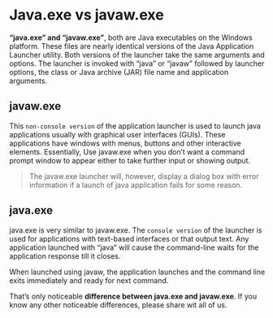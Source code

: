 # Java.exe vs javaw.exe

**“java.exe” and “javaw.exe”**, both are Java executables on the Windows platform. These files are nearly identical versions of the Java Application Launcher utility. Both versions of the launcher take the same arguments and options. The launcher is invoked with “java” or “javaw” followed by launcher options, the class or Java archive (JAR) file name and application arguments.

## javaw.exe

This `non-console version` of the application launcher is used to launch java applications usually with graphical user interfaces (GUIs). These applications have windows with menus, buttons and other interactive elements. Essentially, Use javaw.exe when you don’t want a command prompt window to appear either to take further input or showing output.

> The javaw.exe launcher will, however, display a dialog box with error information if a launch of java application fails for some reason.

## java.exe

java.exe is very similar to javaw.exe. The `console version` of the launcher is used for applications with text-based interfaces or that output text. Any application launched with “java” will cause the command-line waits for the application response till it closes.

When launched using javaw, the application launches and the command line exits immediately and ready for next command.

That’s only noticeable **difference between java.exe and javaw.exe**. If you know any other noticeable differences, please share wit all of us.